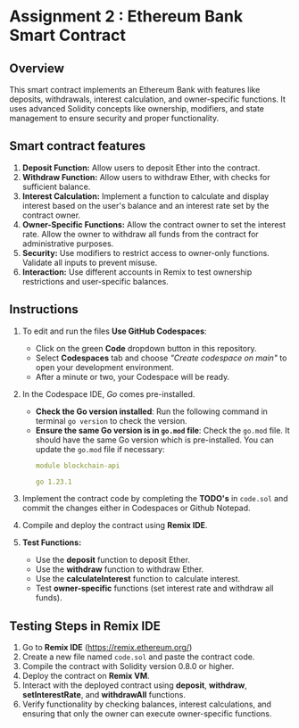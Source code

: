 # Assignment 2 : Ethereum Bank Smart Contract

## Overview
This smart contract implements an Ethereum Bank with features like deposits, withdrawals, interest calculation, and owner-specific functions. It uses advanced Solidity concepts like ownership, modifiers, and state management to ensure security and proper functionality.

## Smart contract features

1. **Deposit Function:** Allow users to deposit Ether into the contract.
2. **Withdraw Function:** Allow users to withdraw Ether, with checks for sufficient balance.
3. **Interest Calculation:** Implement a function to calculate and display interest based on the user's balance and an interest rate set by the contract owner.
4. **Owner-Specific Functions:** Allow the contract owner to set the interest rate. Allow the owner to withdraw all funds from the contract for administrative purposes.
5. **Security:** Use modifiers to restrict access to owner-only functions. Validate all inputs to prevent misuse.
6. **Interaction:** Use different accounts in Remix to test ownership restrictions and user-specific balances.

## Instructions
1. To edit and run the files **Use GitHub Codespaces**:
   - Click on the green **Code** dropdown button in this repository.
   - Select **Codespaces** tab and choose *"Create codespace on main"* to open your development environment.
   - After a minute or two, your Codespace will be ready.

2. In the Codespace IDE, *Go* comes pre-installed. 
   - **Check the Go version installed**: Run the following command in terminal `go version` to check the version.
   - **Ensure the same Go version is in `go.mod` file**: Check the `go.mod` file. It should have the same Go version which is pre-installed. 
     You can update the `go.mod` file if necessary:
     ```yaml
     module blockchain-api
     
     go 1.23.1
     ```


3. Implement the contract code by completing the **TODO's** in `code.sol` and commit the changes either in Codespaces or Github Notepad.
4. Compile and deploy the contract using **Remix IDE**.
5. **Test Functions:**
   * Use the **deposit** function to deposit Ether.
   * Use the **withdraw** function to withdraw Ether.
   * Use the **calculateInterest** function to calculate interest.
   * Test **owner-specific** functions (set interest rate and withdraw all funds).


## Testing Steps in Remix IDE

1. Go to **Remix IDE** (https://remix.ethereum.org/)
2. Create a new file named `code.sol` and paste the contract code.
3. Compile the contract with Solidity version 0.8.0 or higher.
4. Deploy the contract on **Remix VM**.
5. Interact with the deployed contract using **deposit**, **withdraw**, **setInterestRate**, and **withdrawAll** functions.
6. Verify functionality by checking balances, interest calculations, and ensuring that only the owner can execute owner-specific functions.






